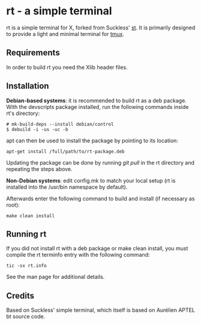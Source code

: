 rt - a simple terminal
====================

rt is a simple terminal for X, forked from Suckless' [st](https://st.suckless.org/).
It is primarily designed to provide a light and minimal terminal for [tmux](https://github.com/tmux/tmux/wiki).

Requirements
------------

In order to build rt you need the Xlib header files.


Installation
------------

__Debian-based systems__: it is recommended to build rt as a deb
package. With the devscripts package installed, run the following commands
inside rt's directory:

```
# mk-build-deps --install debian/control
$ debuild -i -us -uc -b
```

apt can then be used to install the package by pointing to its location:

```
apt-get install /full/path/to/rt-package.deb
```

Updating the package can be done by running _git pull_ in the rt
directory and repeating the steps above.

__Non-Debian systems__: edit config.mk to match your local setup (rt
is installed into the /usr/bin namespace by default).

Afterwards enter the following command to build and install (if
necessary as root):

```
make clean install
```

Running rt
----------
If you did not install rt with a deb package or make clean install,
you must compile the rt terminfo entry with the following command:

    tic -sx rt.info

See the man page for additional details.

Credits
-------
Based on Suckless' simple terminal, which itself is based on
Aurélien APTEL <aurelien dot aptel at gmail dot com> bt source code.

